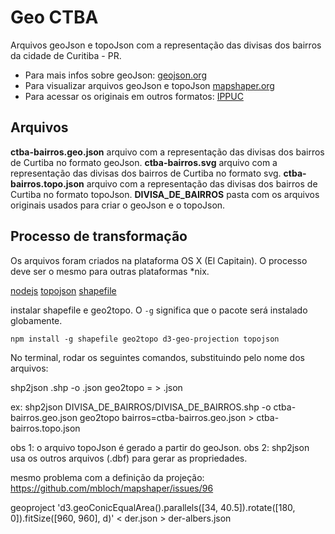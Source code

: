 # Geo CTBA

Arquivos geoJson e topoJson com a representação das divisas dos bairros da cidade de Curitiba - PR. 

- Para mais infos sobre geoJson: [geojson.org](http://geojson.org/)
- Para visualizar arquivos geoJson e topoJson [mapshaper.org](http://mapshaper.org/)
- Para acessar os originais em outros formatos: [IPPUC](http://ippuc.org.br/geodownloads/geo.htm)

## Arquivos

**ctba-bairros.geo.json** arquivo com a representação das divisas dos bairros de Curtiba no formato geoJson.
**ctba-bairros.svg** arquivo com a representação das divisas dos bairros de Curtiba no formato svg.
**ctba-bairros.topo.json** arquivo com a representação das divisas dos bairros de Curtiba no formato topoJson.
**DIVISA_DE_BAIRROS** pasta com os arquivos originais usados para criar o geoJson e o topoJson.

## Processo de transformação
Os arquivos foram criados na plataforma OS X (El Capitain). O processo deve ser o mesmo para outras plataformas *nix. 

[nodejs](https://nodejs.org)
[topojson](https://github.com/topojson/topojson)
[shapefile](https://github.com/mbostock/shapefile)

instalar shapefile e geo2topo. O `-g` significa que o pacote será instalado globamente.

```
npm install -g shapefile geo2topo d3-geo-projection topojson
```

No terminal, rodar os seguintes comandos, substituindo pelo nome dos arquivos: 

shp2json <arquivo-de-origem>.shp -o <arquivo-de-destino>.json
geo2topo <nome-do-conjunto>=<arquivo-de-origem> >  <arquivo-de-destino>.json

ex: 
shp2json DIVISA_DE_BAIRROS/DIVISA_DE_BAIRROS.shp -o ctba-bairros.geo.json
geo2topo bairros=ctba-bairros.geo.json > ctba-bairros.topo.json

obs 1: o arquivo topoJson é gerado a partir do geoJson.
obs 2: shp2json usa os outros arquivos (.dbf) para gerar as propriedades.

mesmo problema com a definição da projeção: https://github.com/mbloch/mapshaper/issues/96



geoproject 'd3.geoConicEqualArea().parallels([34, 40.5]).rotate([180, 0]).fitSize([960, 960], d)' < der.json > der-albers.json